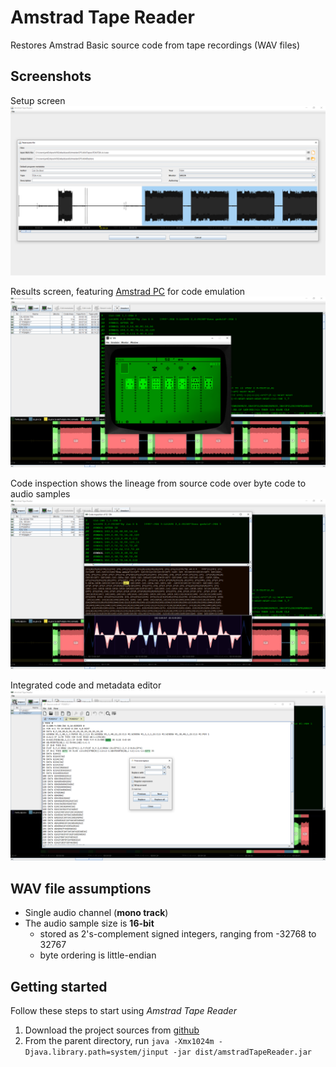 # Amstrad Tape Reader
Restores Amstrad Basic source code from tape recordings (WAV files)


## Screenshots
Setup screen
![screenshot](https://github.com/jandebr/amstradTapeReader/blob/main/screenshots/screenshot0.png)

Results screen, featuring [Amstrad PC](https://github.com/jandebr/amstradPc) for code emulation
![screenshot](https://github.com/jandebr/amstradTapeReader/blob/main/screenshots/screenshot3.png)

Code inspection shows the lineage from source code over byte code to audio samples
![screenshot](https://github.com/jandebr/amstradTapeReader/blob/main/screenshots/screenshot2.png)

Integrated code and metadata editor
![screenshot](https://github.com/jandebr/amstradTapeReader/blob/main/screenshots/screenshot4.png)


## WAV file assumptions
* Single audio channel (**mono track**)
* The audio sample size is **16-bit**
    * stored as 2's-complement signed integers, ranging from -32768 to 32767
    * byte ordering is little-endian

    
## Getting started

Follow these steps to start using *Amstrad Tape Reader*

1. Download the project sources from [github](https://github.com/jandebr/amstradTapeReader)
2. From the parent directory, run `java -Xmx1024m -Djava.library.path=system/jinput -jar dist/amstradTapeReader.jar`

